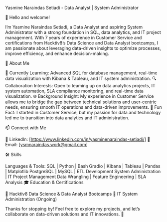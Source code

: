 Yasmine Naraindas Setiadi - Data Analyst | System Administrator

👋 Hello and welcome!

I’m Yasmine Naraindas Setiadi, a Data Analyst and aspiring System Administrator with a strong foundation in SQL, data analytics, and IT project management. With 7 years of experience in Customer Service and certifications from Hacktiv8’s Data Science and Data Analyst bootcamps, I am passionate about leveraging data-driven insights to optimize processes, improve efficiency, and enhance decision-making.

🚀 About Me

🌱 Currently Learning: Advanced SQL for database management, real-time data visualization with Kibana & Tableau, and IT system administration.
🔍 Collaboration Interests: Open to teaming up on data analytics projects, IT system automation, SLA compliance monitoring, and real-time data visualization.
🌐 Background Insight: My experience in Customer Service allows me to bridge the gap between technical solutions and user-centric needs, ensuring smooth IT operations and data-driven improvements.
🎉 Fun Fact: I started in Customer Service, but my passion for data and technology led me to transition into data analytics and IT administration.

📫 Connect with Me

🔗 LinkedIn: [https://www.linkedin.com/in/yasminenaraindas-setiadi/]
📩 Email: [ysmnaraindas.work@gmail.com]

🛠 Skills

Languages & Tools:
SQL | Python | Bash
Gradio | Kibana | Tableau | Pandas | Matplotlib
PostgreSQL | MySQL | ETL Development
System Administration | IT Project Management
Data Wrangling | Feature Engineering | SLA Analysis
🎓 Education & Certifications

📜 Hacktiv8 Data Science & Data Analyst Bootcamps
📜 IT System Administration (Ongoing)

Thanks for stopping by! Feel free to explore my projects, and let’s collaborate on data-driven solutions and IT innovations. 🚀
